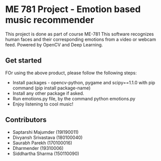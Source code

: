 # ME 781 Project - Emotion based music recommender
This project is done as part of course ME-781
This software recognizes human faces and their corresponding emotions from a video or webcam feed. Powered by OpenCV and Deep Learning.


## Get started
FOr using the above product, please follow the following steps:
* Install packages -  opencv-python, pygame and scipy==1.1.0 with pip command (pip install package-name)
* Install any other package if asked.
* Run emotions.py file, by the command python emotions.py
* Enjoy listening to cool music!

## Contributors

* Saptarshi Majumder (19I190011)
* Divyansh Srivastava (180100040)
* Saurabh Parekh (170100016)
* Dharmender (19310006)
* Siddhartha Sharma (150110090)
